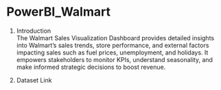 # PowerBI_Walmart


1) Introduction <br />
The Walmart Sales Visualization Dashboard provides detailed insights into Walmart’s sales trends, store performance, and external factors impacting sales such as fuel prices, unemployment, and holidays. It empowers stakeholders to monitor KPIs, understand seasonality, and make informed strategic decisions to boost revenue.


2) Dataset Link
